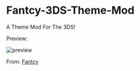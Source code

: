 # Fantcy-3DS-Theme-Mod
A Theme Mod For The 3DS!

Preview:

![preview](https://github.com/MarshMeadow/Fantcy-3DS-Theme-Mod/assets/88599122/a353dd8c-43eb-4c0e-8121-ddf5aa366041)

From: [Fantcy](https://sites.google.com/view/fancyexplore)
